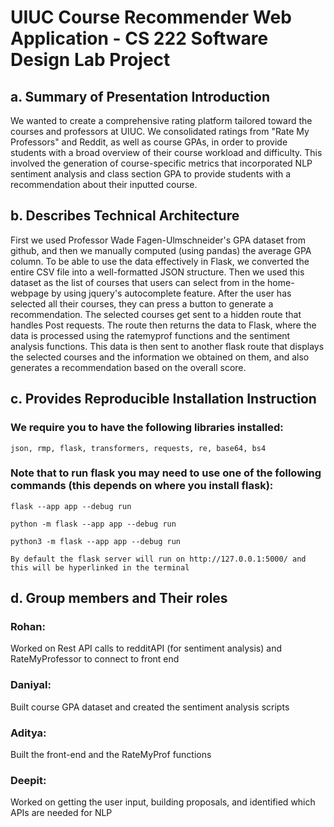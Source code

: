 # UIUC Course Recommender Web Application - CS 222 Software Design Lab Project

## a. Summary of Presentation Introduction

We wanted to create a comprehensive rating platform tailored toward the courses and professors at UIUC. We consolidated ratings from "Rate My Professors" and Reddit, as well as course GPAs, in order to provide students with a broad overview of their course workload and difficulty. This involved the generation of course-specific metrics that incorporated NLP sentiment analysis and class section GPA to provide students with a recommendation about their inputted course.

## b. Describes Technical Architecture
First we used Professor Wade Fagen-Ulmschneider's GPA dataset from github, and then we manually computed (using pandas) the average GPA column. To be able to use the data effectively in Flask, we converted the entire CSV file into a well-formatted JSON structure. Then we used this dataset as the list of courses that users can select from in the home-webpage by using jquery's autocomplete feature. After the user has selected all their courses, they can press a button to generate a recommendation. The selected courses get sent to a hidden route that handles Post requests. The route then returns the data to Flask, where the data is  processed using the ratemyprof functions and the sentiment analysis functions. This data is then sent to another flask route that displays the selected courses and the information we obtained on them, and also generates a recommendation based on the overall score.

## c. Provides Reproducible Installation Instruction
### We require you to have the following libraries installed: 
	json, rmp, flask, transformers, requests, re, base64, bs4
### Note that to run flask you may need to use one of the following commands (this depends on where you install flask):
	flask --app app --debug run
  	
	python -m flask --app app --debug run
 	
	python3 -m flask --app app --debug run

	By default the flask server will run on http://127.0.0.1:5000/ and this will be hyperlinked in the terminal 


## d. Group members and Their roles
### Rohan:
Worked on Rest API calls to redditAPI (for sentiment analysis) and RateMyProfessor to connect to front end
### Daniyal:
Built course GPA dataset and created the sentiment analysis scripts
### Aditya:
   Built the front-end and the RateMyProf functions
### Deepit:
   Worked on getting the user input, building proposals, and identified which APIs are needed for NLP


